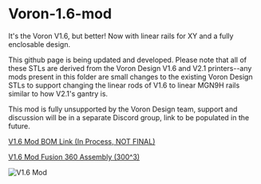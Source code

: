 # Voron-1.6-mod
It's the Voron V1.6, but better! Now with linear rails for XY and a fully enclosable design.

This github page is being updated and developed. Please note that all of these STLs are derived from the Voron Design V1.6 and V2.1 printers--any mods present in this folder are small changes to the existing Voron Design STLs to support changing the linear rods of V1.6 to linear MGN9H rails similar to how V2.1's gantry is.

This mod is fully unsupported by the Voron Design team, support and discussion will be in a separate Discord group, link to be populated in the future.

[V1.6 Mod BOM Link (In Process, NOT FINAL)](https://docs.google.com/spreadsheets/d/1ig14b1j8-F_122QWTeGj5dSmB8Jl30DImUAANSiHRPc/edit?usp=sharing)

[V1.6 Mod Fusion 360 Assembly (300^3)](https://a360.co/2MlttV1)

![V1.6 Mod](https://i.imgur.com/REc2A0J.png)
